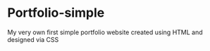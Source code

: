 # Portfolio-simple
My very own first simple portfolio website created using HTML and designed via CSS  
